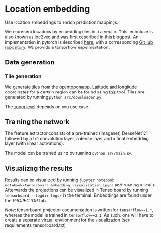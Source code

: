 # Location embedding
Use location embeddings to enrich prediction mappings.

We represent locations by embedding tiles into a vector.
This technique is also known as loc2vec and was first described in 
[this blogpost](https://www.sentiance.com/2018/05/03/venue-mapping/).
An implementation in pytorch is described 
[here](https://medium.com/@sureshr/loc2vec-a-fast-pytorch-implementation-2b298072e1a7), with a corresponding
[GitHub repository](https://github.com/surya501/loc2vec). We provide a tensorflow impelmentation.

## Data generation
### Tile generation

We generate tiles from the [opentopomapp](https://opentopomap.org/).
Latitude and longitude coordinates for a certain region can be found using 
[this](https://www.gps-coordinates.net/) tool.
Tiles are generated by running `python src/downloader.py`.

The [zoom level](https://wiki.openstreetmap.org/wiki/Zoom_levels) depends on you use case.

## Training the network
The feature extractor consists of a pre-trained (imagenet) DenseNet121 followed by a 1x1 convolution layer,
a dense layer and a final embedding layer (with linear activations).

The model can be trained using by running `python src/main.py`.

## Visualizng the results
Results can be visualized by running `jupyter notebook notebook/tensorboard_embedding_visualization.ipynb` and
running all cells. Afterwards the projections can be visualized in Tensorboard by running 
`tensorboard --logdir logs/` in the terminal. Embeddings are found under the *PROJECTOR* tab.

*Note*: tensorboard projector documentation is written for `tensorflow==1.*`, whereas the model is trained in
`tensorflow==2.1`. As such, one will have to create a separate virtual environment for the visualization 
(see requirements_tensorboard.txt)